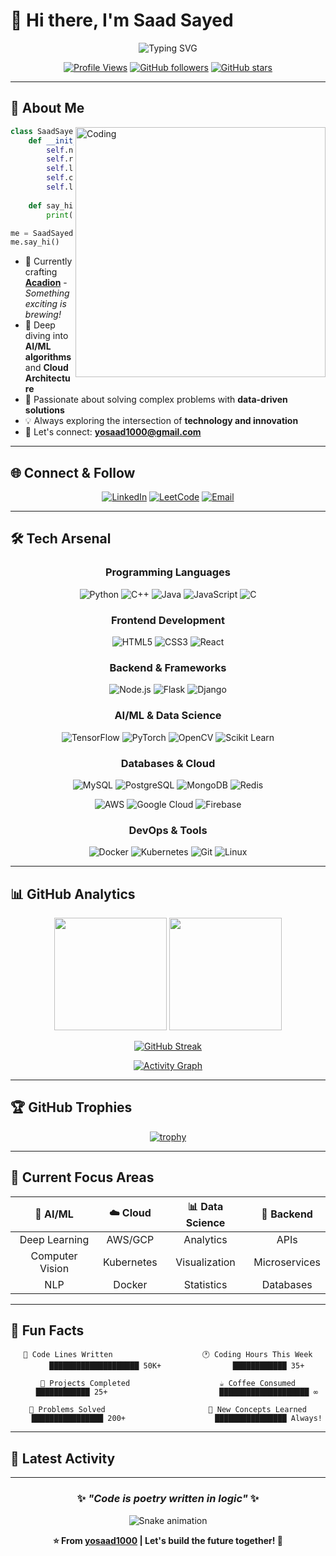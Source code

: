# 👋 Hi there, I'm **Saad Sayed**

<div align="center">
  
![Typing SVG](https://readme-typing-svg.herokuapp.com?font=Fira+Code&size=22&pause=1000&color=00D9FF&center=true&vCenter=true&random=false&width=600&lines=🚀+EC+Engineer+%7C+Data+Science+Enthusiast;🤖+AI%2FML+Developer+%7C+Cloud+Explorer;💡+Always+Learning%2C+Always+Building)

</div>

<div align="center">
  
[![Profile Views](https://komarev.com/ghpvc/?username=yosaad1000&label=Profile%20Views&color=00d9ff&style=for-the-badge)](https://github.com/yosaad1000)
[![GitHub followers](https://img.shields.io/github/followers/yosaad1000?label=Followers&style=for-the-badge&color=00d9ff)](https://github.com/yosaad1000)
[![GitHub stars](https://img.shields.io/github/stars/yosaad1000?label=Stars&style=for-the-badge&color=00d9ff)](https://github.com/yosaad1000)

</div>

---

## 🚀 About Me

<img align="right" alt="Coding" width="400" src="https://cdn.dribbble.com/users/1162077/screenshots/3848914/programmer.gif">

```python
class SaadSayed:
    def __init__(self):
        self.name = "Saad Sayed"
        self.role = "EC Engineer & AI/ML Enthusiast"
        self.location = "India 🇮🇳"
        self.current_focus = ["AI/ML", "Data Science", "Cloud Technologies"]
        self.languages = ["Python", "C++", "JavaScript", "Java"]
        
    def say_hi(self):
        print("Thanks for dropping by! Let's build something amazing together!")

me = SaadSayed()
me.say_hi()
```

- 🔭 Currently crafting **[Acadion](https://github.com/yosaad1000/Acadion)** - *Something exciting is brewing!*
- 🌱 Deep diving into **AI/ML algorithms** and **Cloud Architecture**
- 🎯 Passionate about solving complex problems with **data-driven solutions**
- 💡 Always exploring the intersection of **technology and innovation**
- 📧 Let's connect: **yosaad1000@gmail.com**

---

## 🌐 Connect & Follow

<div align="center">

[![LinkedIn](https://img.shields.io/badge/LinkedIn-0077B5?style=for-the-badge&logo=linkedin&logoColor=white)](https://www.linkedin.com/in/saad-sayed-24196627a/)
[![LeetCode](https://img.shields.io/badge/LeetCode-FFA116?style=for-the-badge&logo=leetcode&logoColor=white)](https://leetcode.com/u/user7163zi/)
[![Email](https://img.shields.io/badge/Email-D14836?style=for-the-badge&logo=gmail&logoColor=white)](mailto:yosaad1000@gmail.com)

</div>

---

## 🛠️ Tech Arsenal

<div align="center">

### **Programming Languages**
![Python](https://img.shields.io/badge/Python-3776AB?style=for-the-badge&logo=python&logoColor=white)
![C++](https://img.shields.io/badge/C++-00599C?style=for-the-badge&logo=cplusplus&logoColor=white)
![Java](https://img.shields.io/badge/Java-ED8B00?style=for-the-badge&logo=openjdk&logoColor=white)
![JavaScript](https://img.shields.io/badge/JavaScript-F7DF1E?style=for-the-badge&logo=javascript&logoColor=black)
![C](https://img.shields.io/badge/C-A8B9CC?style=for-the-badge&logo=c&logoColor=black)

### **Frontend Development**
![HTML5](https://img.shields.io/badge/HTML5-E34F26?style=for-the-badge&logo=html5&logoColor=white)
![CSS3](https://img.shields.io/badge/CSS3-1572B6?style=for-the-badge&logo=css3&logoColor=white)
![React](https://img.shields.io/badge/React-61DAFB?style=for-the-badge&logo=react&logoColor=black)

### **Backend & Frameworks**
![Node.js](https://img.shields.io/badge/Node.js-339933?style=for-the-badge&logo=nodedotjs&logoColor=white)
![Flask](https://img.shields.io/badge/Flask-000000?style=for-the-badge&logo=flask&logoColor=white)
![Django](https://img.shields.io/badge/Django-092E20?style=for-the-badge&logo=django&logoColor=white)

### **AI/ML & Data Science**
![TensorFlow](https://img.shields.io/badge/TensorFlow-FF6F00?style=for-the-badge&logo=tensorflow&logoColor=white)
![PyTorch](https://img.shields.io/badge/PyTorch-EE4C2C?style=for-the-badge&logo=pytorch&logoColor=white)
![OpenCV](https://img.shields.io/badge/OpenCV-5C3EE8?style=for-the-badge&logo=opencv&logoColor=white)
![Scikit Learn](https://img.shields.io/badge/Scikit_Learn-F7931E?style=for-the-badge&logo=scikit-learn&logoColor=white)

### **Databases & Cloud**
![MySQL](https://img.shields.io/badge/MySQL-4479A1?style=for-the-badge&logo=mysql&logoColor=white)
![PostgreSQL](https://img.shields.io/badge/PostgreSQL-336791?style=for-the-badge&logo=postgresql&logoColor=white)
![MongoDB](https://img.shields.io/badge/MongoDB-47A248?style=for-the-badge&logo=mongodb&logoColor=white)
![Redis](https://img.shields.io/badge/Redis-DC382D?style=for-the-badge&logo=redis&logoColor=white)

![AWS](https://img.shields.io/badge/AWS-232F3E?style=for-the-badge&logo=amazonaws&logoColor=white)
![Google Cloud](https://img.shields.io/badge/Google_Cloud-4285F4?style=for-the-badge&logo=googlecloud&logoColor=white)
![Firebase](https://img.shields.io/badge/Firebase-FFCA28?style=for-the-badge&logo=firebase&logoColor=black)

### **DevOps & Tools**
![Docker](https://img.shields.io/badge/Docker-2496ED?style=for-the-badge&logo=docker&logoColor=white)
![Kubernetes](https://img.shields.io/badge/Kubernetes-326CE5?style=for-the-badge&logo=kubernetes&logoColor=white)
![Git](https://img.shields.io/badge/Git-F05032?style=for-the-badge&logo=git&logoColor=white)
![Linux](https://img.shields.io/badge/Linux-FCC624?style=for-the-badge&logo=linux&logoColor=black)

</div>

---

## 📊 GitHub Analytics

<div align="center">
  
<img height="180em" src="https://github-readme-stats.vercel.app/api?username=yosaad1000&show_icons=true&theme=react&include_all_commits=true&count_private=true&hide_border=true&bg_color=0D1117"/>
<img height="180em" src="https://github-readme-stats.vercel.app/api/top-langs/?username=yosaad1000&layout=compact&langs_count=8&theme=react&hide_border=true&bg_color=0D1117"/>

</div>

<div align="center">
  
[![GitHub Streak](https://streak-stats.demolab.com?user=yosaad1000&theme=react&hide_border=true&background=0D1117)](https://git.io/streak-stats)

</div>

<div align="center">
  
[![Activity Graph](https://github-readme-activity-graph.vercel.app/graph?username=yosaad1000&theme=react-dark&hide_border=true&bg_color=0D1117)](https://github.com/yosaad1000)

</div>

---

## 🏆 GitHub Trophies

<div align="center">
  
[![trophy](https://github-profile-trophy.vercel.app/?username=yosaad1000&theme=onedark&no-frame=true&no-bg=true&margin-w=4&row=2&column=4)](https://github.com/ryo-ma/github-profile-trophy)

</div>

---

## 🎯 Current Focus Areas

<div align="center">

| 🤖 **AI/ML** | ☁️ **Cloud** | 📊 **Data Science** | 🔧 **Backend** |
|:---:|:---:|:---:|:---:|
| Deep Learning | AWS/GCP | Analytics | APIs |
| Computer Vision | Kubernetes | Visualization | Microservices |
| NLP | Docker | Statistics | Databases |

</div>

---

## 💫 Fun Facts

<div align="center">

```text
🌟 Code Lines Written                    🕐 Coding Hours This Week
    ████████████████████ 50K+                ████████████ 35+

🚀 Projects Completed                    ☕ Coffee Consumed
    ████████████ 25+                         ████████████████████ ∞

🎯 Problems Solved                       🧠 New Concepts Learned
    ████████████████ 200+                    ████████████████ Always!
```

</div>

---

## 🌟 Latest Activity

<!--START_SECTION:activity-->
<!--END_SECTION:activity-->

---

<div align="center">
  
### ✨ *"Code is poetry written in logic"* ✨

![Snake animation](https://github.com/yosaad1000/yosaad1000/blob/output/github-contribution-grid-snake.svg)

**⭐ From [yosaad1000](https://github.com/yosaad1000) | Let's build the future together! 🚀**

</div>
